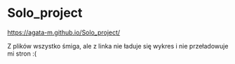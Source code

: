 # Solo_project

https://agata-m.github.io/Solo_project/

Z plików wszystko śmiga, ale z linka nie ładuje się wykres i nie przeładowuje mi stron :(

